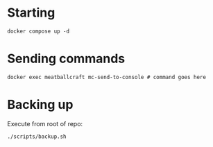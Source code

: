 # Starting

```
docker compose up -d
```

# Sending commands

```
docker exec meatballcraft mc-send-to-console # command goes here
```

# Backing up

Execute from root of repo:

```
./scripts/backup.sh
```
